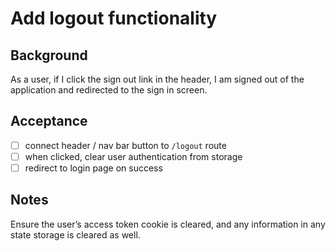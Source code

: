 # Add logout functionality

## Background

As a user, if I click the sign out link in the header, I am signed out of the application and redirected to the sign in screen. 

## Acceptance

- [ ] connect header / nav bar button to `/logout` route
- [ ] when clicked, clear user authentication from storage
- [ ] redirect to login page on success

## Notes

Ensure the user’s access token cookie is cleared, and any information in any state storage is cleared as well.

